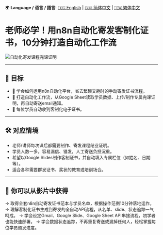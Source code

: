 🌍 **Language / 语言 / 語言**: [🇺🇸 English](./readme-en.md) | [🇨🇳 简体中文](./readme-cn.md) | [🇹🇼 繁体中文](./readme.md)

# 老师必学！用n8n自动化寄发客制化证书，10分钟打造自动化工作流

![自动化寄发课程完课证明](https://github.com/qwedsazxc78/ai-automation-n8n/blob/main/n8n/30-n8n-auto-certificate/cover.png?raw=true)

---

## 🎯 目标

* 🚀 学会如何运用n8n自动化平台，省去繁琐又耗时的手动寄发证书流程。
* 🤖 打造自动化工作流，从Google Sheet读取学员数据、上传/制作专属完课证明，再自动寄送email通知。
* 💌 每位学员自动收到客制化电子证书。

---

## 🛠️ 对应情境

* 老师/讲师每次课后都需要制作、寄发课程结业证明。
* 学员人数一多，容易漏信、错发，人工寄送负担沉重。
* 希望以Google Slides制作客制证书，并自动填入专属栏位（如姓名、日期等）。
* 适合各种需要群发证书、奖状的教育或培训场合。

---

## 🎥 你可以从影片中获得

→ 取得全套n8n自动寄发证书范本与学员名单，根据操作范例10分钟落地运作。
→ 理解客制化证书生成到寄发的全自动API流程，从名单、slide、状态追踪一气呵成。
→ 学会设定Gmail、Google Slide、Google Sheet API串接流程，初学者也能快速部署。
→ 学会数据状态追踪，不再重复寄送或漏掉任何人，轻松掌握每位学员颁发进度。